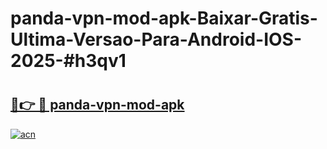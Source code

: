 # panda-vpn-mod-apk-Baixar-Gratis-Ultima-Versao-Para-Android-IOS-2025-#h3qv1

# <h2><a href="https://ainizakaria.my?title=panda-vpn-mod-apk&ref=24M">🔗👉 🔴 panda-vpn-mod-apk</a></h2>

[![acn](https://github.com/user-attachments/assets/0f9c940e-d8b0-45ae-aac7-cd30a18b3e1c)](https://ainizakaria.my?title=panda-vpn-mod-apk&ref=24M)

